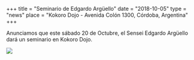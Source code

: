 +++
title = "Seminario de Edgardo Argüello"
date = "2018-10-05"
type = "news"
place = "Kokoro Dojo - Avenida Colón 1300, Córdoba, Argentina"
+++


Anunciamos que este sábado 20 de Octubre, el Sensei Edgardo Argüello dará un seminario en Kokoro Dojo.

<img src="/images/events/poster_seminario_20181020.jpg" class="img-responsive center-block" />
